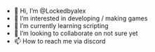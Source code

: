 - 👋 Hi, I’m @Lockedbyalex
- 👀 I’m interested in developing / making games
- 🌱 I’m currently learning scripting
- 💞️ I’m looking to collaborate on not sure yet
- 📫 How to reach me via discord 

<!---
Lockedbyalex/Lockedbyalex is a ✨ special ✨ repository because its `README.md` (this file) appears on your GitHub profile.
You can click the Preview link to take a look at your changes.
--->

